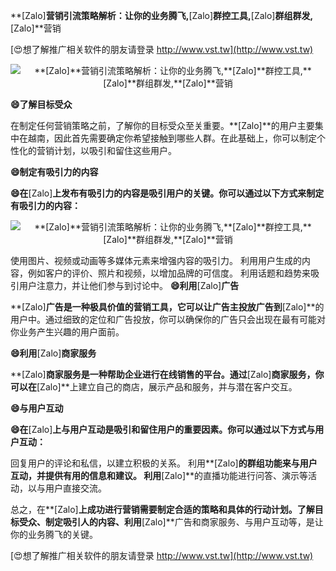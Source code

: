 **[Zalo]**营销引流策略解析：让你的业务腾飞,**[Zalo]**群控工具,**[Zalo]**群组群发,**[Zalo]**营销

[😍想了解推广相关软件的朋友请登录 http://www.vst.tw](http://www.vst.tw)

 <center><img src="https://vst.tw/MP4/tuiguang/png/3.png" alt="**[Zalo]**营销引流策略解析：让你的业务腾飞,**[Zalo]**群控工具,**[Zalo]**群组群发,**[Zalo]**营销"></center>

**😄了解目标受众**

在制定任何营销策略之前，了解你的目标受众至关重要。**[Zalo]**的用户主要集中在越南，因此首先需要确定你希望接触到哪些人群。在此基础上，你可以制定个性化的营销计划，以吸引和留住这些用户。

**😄制定有吸引力的内容**

**😄在**[Zalo]**上发布有吸引力的内容是吸引用户的关键。你可以通过以下方式来制定有吸引力的内容：**

 <center><img src="https://vst.tw/MP4/tuiguang/png/3.png" alt="**[Zalo]**营销引流策略解析：让你的业务腾飞,**[Zalo]**群控工具,**[Zalo]**群组群发,**[Zalo]**营销"></center>

使用图片、视频或动画等多媒体元素来增强内容的吸引力。
利用用户生成的内容，例如客户的评价、照片和视频，以增加品牌的可信度。
利用话题和趋势来吸引用户注意力，并让他们参与到讨论中。
**😄利用**[Zalo]**广告**

**[Zalo]**广告是一种极具价值的营销工具，它可以让广告主投放广告到**[Zalo]**的用户中。通过细致的定位和广告投放，你可以确保你的广告只会出现在最有可能对你业务产生兴趣的用户面前。

**😄利用**[Zalo]**商家服务**

**[Zalo]**商家服务是一种帮助企业进行在线销售的平台。通过**[Zalo]**商家服务，你可以在**[Zalo]**上建立自己的商店，展示产品和服务，并与潜在客户交互。

**😄与用户互动**

**😄在**[Zalo]**上与用户互动是吸引和留住用户的重要因素。你可以通过以下方式与用户互动：**

回复用户的评论和私信，以建立积极的关系。
利用**[Zalo]**的群组功能来与用户互动，并提供有用的信息和建议。
利用**[Zalo]**的直播功能进行问答、演示等活动，以与用户直接交流。

总之，在**[Zalo]**上成功进行营销需要制定合适的策略和具体的行动计划。了解目标受众、制定吸引人的内容、利用**[Zalo]**广告和商家服务、与用户互动等，是让你的业务腾飞的关键。

[😍想了解推广相关软件的朋友请登录 http://www.vst.tw](http://www.vst.tw)



